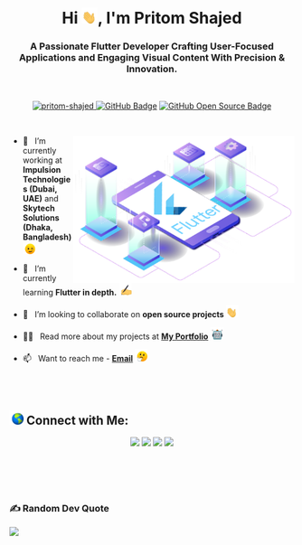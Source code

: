 <h1 align="center">Hi <img src="assets/gifs/waving-hand-joypixels.gif" height="28px" width="28px">, I'm Pritom Shajed</h1>
<h3 align="center">A Passionate Flutter Developer Crafting User-Focused Applications and Engaging Visual Content With Precision & Innovation.</h3>

<br>

<p align="center">
  <a href="https://github.com/pritom-shajed/"><img src="https://komarev.com/ghpvc/?username=pritom-shajed&label=Profile%20views&color=0e75b6&style=flat" alt="pritom-shajed" /> </a>
  <a href="https://github.com/pritom-shajed"><img src="https://img.shields.io/github/followers/pritom-shajed?label=Followers&style=social" alt="GitHub Badge"></a> 
  <a href="https://github.com/pritom-shajed?tab=repositories"><img src="https://badges.frapsoft.com/os/v1/open-source.svg?v=102" alt="GitHub Open Source Badge"></a> 
</p>

<br>

<p align="right">
  <img align="right" src="assets/images/theme.png" height="260"/>
<p>

<p align="left">

- 🔭 &nbsp; I’m currently working at **Impulsion Technologies (Dubai, UAE)** and **Skytech Solutions (Dhaka, Bangladesh)**<img src="assets/gifs/winking-face-joypixels.gif" height="22px" width="22px">

- 🌱 &nbsp; I’m currently learning **Flutter in depth.** <img src="assets/gifs/writing-hand-joypixels.gif" height="22px" width="22px">

- 👯 &nbsp; I’m looking to collaborate on **open source projects** <img src="assets/gifs/waving-hand-joypixels.gif" height="22px" width="22px">

- 👨‍💻 &nbsp; Read more about my projects at **[My Portfolio](https://pritomshajed.com)** <img src="assets/gifs/robot-joypixels.gif" height="22px" width="22px">

- 📫 &nbsp; Want to reach me - **[Email](mailto:pritomshajed@gmail.com)** <img src="assets/gifs/thinking-face-joypixels.gif" height="22px" width="22px">
<p>

<br>
<br>

## <img src="assets/gifs/globe-joypixels.gif" height="25px" width="25px"> Connect with Me:

<p align="center">
<a href="https://www.linkedin.com/in/pritom-shajed/"><img src="https://img.shields.io/badge/-Pritom%20Shajed-0077B5?style=flat&logo=Linkedin&logoColor=white"/></a>
<a href="mailto:pritomshajed@gmail.com"><img src="https://img.shields.io/badge/-pritomshajed@gmail.com-D14836?style=flat&logo=Gmail&logoColor=white"/></a>
<a href="https://instagram.com/pritom.shajed/"><img src="https://img.shields.io/badge/-pritom.shajed-E4405F?style=flat&logo=Instagram&logoColor=white"/></a>
<a href="https://facebook.com/pritom.shajed"><img src="https://img.shields.io/badge/-Pritom Shajed-1877F2?style=flat&logo=Facebook&logoColor=white"/></a>
</p>

## <h1> &nbsp; </h1>

### ✍️ Random Dev Quote
![](https://quotes-github-readme.vercel.app/api?type=horizontal&theme=radical)
